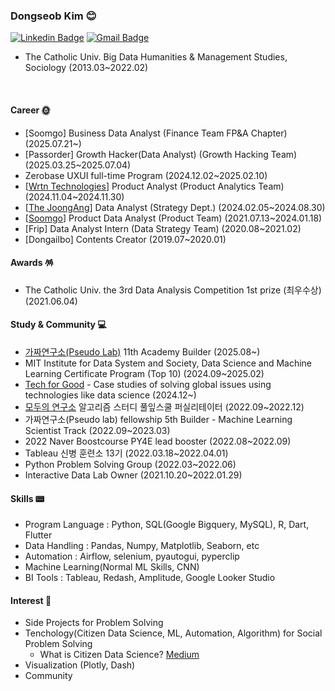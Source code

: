 
### Dongseob Kim 😊
  [![Linkedin Badge](https://img.shields.io/badge/-LinkedIn-blue?style=flat-square&logo=Linkedin&logoColor=white&link=https://www.linkedin.com/in/seob/)](https://www.linkedin.com/in/seob/)  [![Gmail Badge](https://img.shields.io/badge/Gmail-d14836?style=flat-square&logo=Gmail&logoColor=white&link=mailto:seob6615@gmail.com)](mailto:seob6615@gmail.com)
<!-- [![Facebook Badge](https://img.shields.io/badge/facebook-1877f2?style=flat-square&logo=facebook&logoColor=white&link=https://www.facebook.com/owl301256)](https://www.facebook.com/owl301256/)  	 -->
- The Catholic Univ. Big Data Humanities & Management Studies, Sociology (2013.03~2022.02)
<br>	
  
	
#### Career 🌞
- [Soomgo] Business Data Analyst (Finance Team FP&A Chapter) (2025.07.21~)
- [Passorder] Growth Hacker(Data Analyst) (Growth Hacking Team) (2025.03.25~2025.07.04)
- Zerobase UXUI full-time Program (2024.12.02~2025.02.10)
- [[Wrtn Technologies](https://wrtn.ai/)] Product Analyst (Product Analytics Team) (2024.11.04~2024.11.30)
- [[The JoongAng](https://www.joongang.co.kr/plus)] Data Analyst (Strategy Dept.) (2024.02.05~2024.08.30)
- [[Soomgo](https://soomgo.com/)] Product Data Analyst (Product Team) (2021.07.13~2024.01.18)
- [Frip] Data Analyst Intern (Data Strategy Team) (2020.08~2021.02) 
- [Dongailbo] Contents Creator (2019.07~2020.01)

#### Awards 🪅
- The Catholic Univ. the 3rd Data Analysis Competition 1st prize (최우수상)(2021.06.04)

#### Study & Community 💻
- [가짜연구소(Pseudo Lab)](https://pseudolab.github.io/about) 11th Academy Builder (2025.08~)
- MIT Institute for Data System and Society, Data Science and Machine Learning Certificate Program (Top 10) (2024.09~2025.02)
- [Tech for Good](https://krtechforgood.notion.site/TechForGood-1546a82930b880829e82deb69471fe12) - Case studies of solving global issues using technologies like data science (2024.12~)
- [모두의 연구소](https://modulabs.co.kr/) 알고리즘 스터디 풀잎스쿨 퍼실리테이터 (2022.09~2022.12)
- 가짜연구소(Pseudo lab) fellowship 5th Builder - Machine Learning Scientist Track (2022.09~2023.03)
- 2022 Naver Boostcourse PY4E lead booster (2022.08~2022.09)
- Tableau 신병 훈련소 13기 (2022.03.18~2022.04.01)
- Python Problem Solving Group (2022.03~2022.06)
- Interactive Data Lab Owner (2021.10.20~2022.01.29)

#### Skills 📟
- Program Language : Python, SQL(Google Bigquery, MySQL), R, Dart, Flutter
- Data Handling : Pandas, Numpy, Matplotlib, Seaborn, etc
- Automation : Airflow, selenium, pyautogui, pyperclip
- Machine Learning(Normal ML Skills, CNN)
- BI Tools : Tableau, Redash, Amplitude, Google Looker Studio

#### Interest 🥂 
- Side Projects for Problem Solving
- Tenchology(Citizen Data Science, ML, Automation, Algorithm) for Social Problem Solving
	- What is Citizen Data Science? [Medium](https://medium.com/@thegostep/forget-about-data-scientists-start-thinking-about-citizen-data-science-3050f5803bce) 
- Visualization (Plotly, Dash)
- Community


<!-- #### github stats 🐱‍🏍 -->
<!--   [![Anurag's github stats](https://github-readme-stats.vercel.app/api?username=Aliasss&show_icons=true&theme=radical)](https://github.com/anuraghazra/github-readme-stats) -->



<!--
**Aliasss/Aliasss** is a ✨ _special_ ✨ repository because its `README.md` (this file) appears on your GitHub profile.

Here are some ideas to get you started:

- 🔭 I’m currently working on ...
- 🌱 I’m currently learning ...
- 👯 I’m looking to collaborate on ...
- 🤔 I’m looking for help with ...
- 💬 Ask me about ...
- 📫 How to reach me: ...
- 😄 Pronouns: ...
- ⚡ Fun fact: ...
-->
